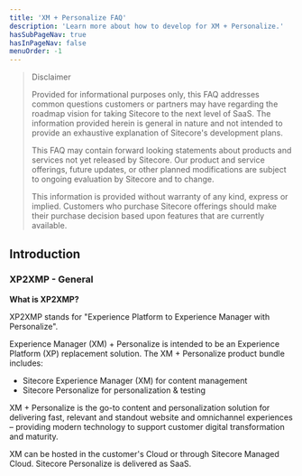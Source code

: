 ```yaml
---
title: 'XM + Personalize FAQ'
description: 'Learn more about how to develop for XM + Personalize.'
hasSubPageNav: true
hasInPageNav: false
menuOrder: -1
---
```


> Disclaimer
>
> Provided for informational purposes only, this FAQ addresses common questions customers or partners may have regarding the roadmap vision for taking Sitecore to the next level of SaaS. The information provided herein is general in nature and not intended to provide an exhaustive explanation of Sitecore&#39;s development plans.
>
> This FAQ may contain forward looking statements about products and services not yet released by Sitecore. Our product and service offerings, future updates, or other planned modifications are subject to ongoing evaluation by Sitecore and to change.
>
> This information is provided without warranty of any kind, express or implied. Customers who purchase Sitecore offerings should make their purchase decision based upon features that are currently available.

## Introduction

### XP2XMP - General

**What is XP2XMP?**

XP2XMP stands for &quot;Experience Platform to Experience Manager with Personalize&quot;.

Experience Manager (XM) + Personalize is intended to be an Experience Platform (XP) replacement solution. The XM + Personalize product bundle includes:

- Sitecore Experience Manager (XM) for content management
- Sitecore Personalize for personalization &amp; testing

XM + Personalize is the go-to content and personalization solution for delivering fast, relevant and standout website and omnichannel experiences – providing modern technology to support customer digital transformation and maturity.

XM can be hosted in the customer&#39;s Cloud or through Sitecore Managed Cloud. Sitecore Personalize is delivered as SaaS.
